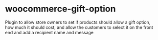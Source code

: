 # woocommerce-gift-option
Plugin to allow store owners to set if products should allow a gift option, how much it should cost, and allow the customers to select it on the front end and add a recipient name and message
